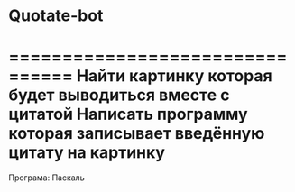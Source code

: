 # Quotate-bot
================================
Найти картинку которая будет выводиться вместе с цитатой
Написать программу которая записывает введённую цитату на картинку
================================
Програма: Паскаль
